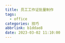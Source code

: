 ```yaml
---
title: 员工工作证批量制作
tags:
  - office
categories: 技巧
abbrlink: b1ddae8
date: 2023-03-02 11:10:00
---
```

